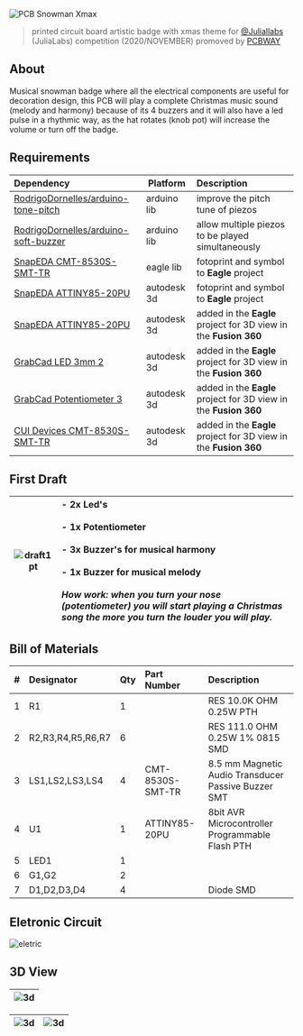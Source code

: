 ![PCB Snowman Xmax](https://github.com/RodrigoDornelles/pcb-snowman-xmas/raw/master/images/banner.png)

> printed circuit board artistic badge with xmas theme for [@Juliallabs](https://github.com/juliallabs) (JuliaLabs) competition (2020/NOVEMBER) promoved by [PCBWAY](https://pcbway.com)

## About ##

Musical snowman badge where all the electrical components are useful for decoration design, this PCB will play a complete Christmas music sound (melody and harmony) because of its 4 buzzers and it will also have a led pulse in a rhythmic way, as the hat rotates (knob pot) will increase the volume or turn off the badge.


## Requirements ##

| Dependency | Platform | Description |
| :--------- | -------- | :---------- |
| [RodrigoDornelles/arduino-tone-pitch](https://github.com/RodrigoDornelles/arduino-tone-pitch) | arduino lib | improve the pitch tune of piezos |
| [RodrigoDornelles/arduino-soft-buzzer](https://github.com/RodrigoDornelles/arduino-soft-buzzer) | arduino lib | allow multiple piezos to be played simultaneously |
| [SnapEDA CMT-8530S-SMT-TR](https://www.snapeda.com/parts/CMT-8530S-SMT-TR/CUI%20Devices/view-part/649163/) | eagle lib | fotoprint and symbol to **Eagle** project |
| [SnapEDA ATTINY85-20PU](https://www.snapeda.com/parts/ATTINY85-20PU/Microchip/view-part/?ref=search&t=attiny85) | autodesk 3d | fotoprint and symbol to **Eagle** project |
| [SnapEDA ATTINY85-20PU](https://www.snapeda.com/parts/ATTINY85-20PU/Microchip/view-part/?ref=search&t=attiny85) | autodesk 3d | added in the **Eagle** project for 3D view in the  **Fusion 360** |
| [GrabCad LED 3mm 2](https://grabcad.com/library/led-3mm-2) | autodesk 3d | added in the **Eagle** project for 3D view in the  **Fusion 360** |
| [GrabCad Potentiometer 3](https://grabcad.com/library/potentiometer-3) | autodesk 3d | added in the **Eagle** project for 3D view in the  **Fusion 360** |
| [CUI Devices CMT-8530S-SMT-TR](https://www.cuidevices.com/product/resource/3dmodel/cmt-8530s-smt-tr) | autodesk 3d | added in the **Eagle** project for 3D view in the  **Fusion 360** |

## First Draft ##
| ![draft1pt](https://github.com/RodrigoDornelles/pcb-snowman-xmas/raw/master/images/draft_pt.png) |- 2x Led's<br/><br/>- 1x Potentiometer<br/><br/>- 3x Buzzer's for musical harmony<br/><br/>- 1x Buzzer for musical melody<br/><br/>_How work: when you turn your nose (potentiometer) you will start playing a Christmas song the more you turn the louder you will play._ |
| - | :- |

## Bill of Materials ##
| # | Designator | Qty | Part Number | Description |
| - | :--------- | --- | :---------- | :---------- | 
| 1 | R1 | 1 | | RES 10.0K OHM 0.25W PTH |
| 2 | R2,R3,R4,R5,R6,R7 | 6 |  | RES 111.0 OHM 0.25W 1% 0815 SMD |
| 3 | LS1,LS2,LS3,LS4 | 4 | CMT-8530S-SMT-TR | 8.5 mm Magnetic Audio Transducer Passive Buzzer SMT  |
| 4 | U1 | 1 | ATTINY85-20PU | 8bit AVR Microcontroller Programmable Flash PTH |
| 5 | LED1 | 1 | | |
| 6 | G1,G2 | 2 | | |
| 7 | D1,D2,D3,D4 | 4 | | Diode SMD |

## Eletronic Circuit ##
![eletric](https://github.com/RodrigoDornelles/pcb-snowman-xmas/raw/master/images/eletronic.png)


## 3D View ##
| ![3d](https://github.com/RodrigoDornelles/pcb-snowman-xmas/raw/master/images/snow3dhd.png) | 
| - |

| ![3d](https://github.com/RodrigoDornelles/pcb-snowman-xmas/raw/master/images/snow3dfront.png) | ![3d](https://github.com/RodrigoDornelles/pcb-snowman-xmas/raw/master/images/snow3ddiagonal.png)|
| - | - |
